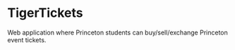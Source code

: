 # TigerTickets
Web application where Princeton students can buy/sell/exchange Princeton event tickets. 
